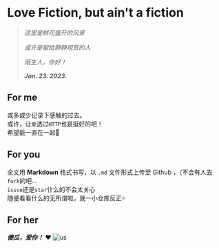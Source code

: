 # Love Fiction, but ain't a fiction

> *这里是鲜花盛开的风景*
>
> *或许是留给静静观赏的人*
>
> *陌生人，你好！*
>
> ***Jan. 23. 2023.***

## For me
或多或少记录下感触的过去。  
或许，让`爱`透过`HTTP`也是挺好的吧！  
希望能一直在一起🥰

## For you
全文用 **Markdown** 格式书写，以 `.md` 文件形式上传至 Github ，（不会有人去`fork`的吧...  
`issue`还是`star`什么的不会太关心  
随便看看什么的无所谓啦，就一小仓库反正💦

## For her
***傻瓜，爱你！*** ❤️
![us](https://i.328888.xyz/2023/01/23/OM7Yx.jpeg)
